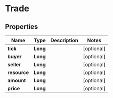 

# Trade

## Properties

Name | Type | Description | Notes
------------ | ------------- | ------------- | -------------
**tick** | **Long** |  |  [optional]
**buyer** | **Long** |  |  [optional]
**seller** | **Long** |  |  [optional]
**resource** | **Long** |  |  [optional]
**amount** | **Long** |  |  [optional]
**price** | **Long** |  |  [optional]



